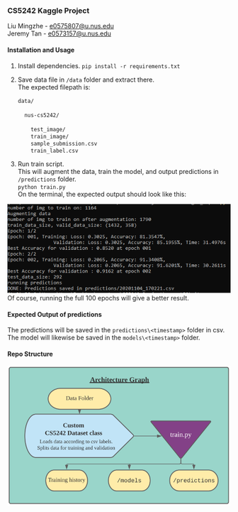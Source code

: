 ### CS5242 Kaggle Project
	
Liu Mingzhe - e0575807@u.nus.edu  
Jeremy Tan - e0573157@u.nus.edu  


#### Installation and Usage
1. Install dependencies. 
`pip install -r requirements.txt`    

2. Save data file in  `/data` folder and extract there.   
The expected filepath is:
	```
	data/

	  nus-cs5242/

		test_image/
		train_image/
		sample_submission.csv
		train_label.csv
	```   

3. Run train script.  
This will augment the data, train the model, and output predictions in `/predictions` folder.  
`python train.py`  
On the terminal, the expected output should look like this:  
<img src="src/expected_output.PNG">  
Of course, running the full 100 epochs will give a better result.

#### Expected Output of predictions
The predictions will be saved in the `predictions\<timestamp>` folder in csv.  
The model will likewise be saved in the `models\<timestamp>` folder.

#### Repo Structure
<img src="src/architecture_chart.PNG">  